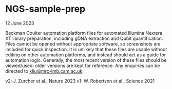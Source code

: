 # NGS-sample-prep
12 June 2023

Beckman Coulter automation platform files for automated Illumina Nextera XT library preparation, including gDNA extraction and Qubit quantification. Files cannot be opened without appropriate software, so screenshots are included for quick inspection. It is unlikely that these files are usable without editing on other automation platforms, and instead should act as a guide for automation logic. 
Generally, the most recent version of these files should be viewed/used; older versions are kept for reference. Any enquiries can be directed to kliu@mrc-lmb.cam.ac.uk. 

v2: J. Zurcher et al., Nature 2023
v1: W. Robertson et al., Science 2021
